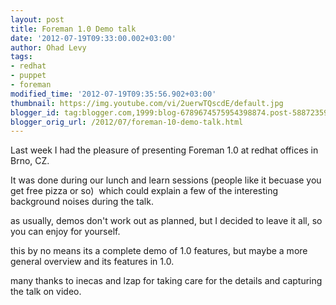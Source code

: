 ```yaml
---
layout: post
title: Foreman 1.0 Demo talk
date: '2012-07-19T09:33:00.002+03:00'
author: Ohad Levy
tags:
- redhat
- puppet
- foreman
modified_time: '2012-07-19T09:35:56.902+03:00'
thumbnail: https://img.youtube.com/vi/2uerwTQscdE/default.jpg
blogger_id: tag:blogger.com,1999:blog-6789674575954398874.post-5887235979167259717
blogger_orig_url: /2012/07/foreman-10-demo-talk.html
---
```


Last week I had the pleasure of presenting Foreman 1.0 at redhat offices
in Brno, CZ.  
  
It was done during our lunch and learn sessions (people like it becuase
you get free pizza or so)  which could explain a few of the interesting
background noises during the talk.  
  
as usually, demos don't work out as planned, but I decided to leave it
all, so you can enjoy for yourself.  
  
this by no means its a complete demo of 1.0 features, but maybe a more
general overview and its features in 1.0.  
  
many thanks to inecas and lzap for taking care for the details and
capturing the talk on video.
